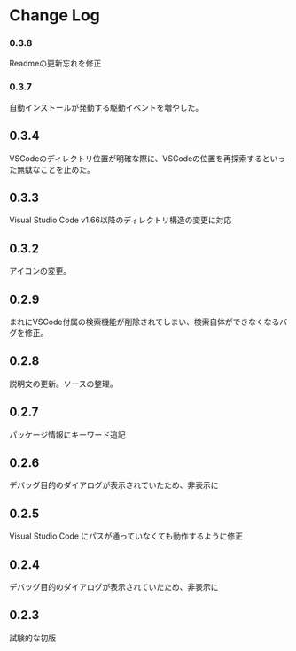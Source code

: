 # Change Log

### 0.3.8

Readmeの更新忘れを修正

### 0.3.7

自動インストールが発動する駆動イベントを増やした。

## 0.3.4

VSCodeのディレクトリ位置が明確な際に、VSCodeの位置を再探索するといった無駄なことを止めた。

## 0.3.3

Visual Studio Code v1.66以降のディレクトリ構造の変更に対応

## 0.3.2

アイコンの変更。

## 0.2.9

まれにVSCode付属の検索機能が削除されてしまい、検索自体ができなくなるバグを修正。

## 0.2.8

説明文の更新。ソースの整理。

## 0.2.7

パッケージ情報にキーワード追記

## 0.2.6

デバッグ目的のダイアログが表示されていたため、非表示に

## 0.2.5

Visual Studio Code にパスが通っていなくても動作するように修正

## 0.2.4

デバッグ目的のダイアログが表示されていたため、非表示に

## 0.2.3

試験的な初版